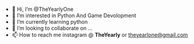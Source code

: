 - 👋 Hi, I’m @TheYearlyOne
- 👀 I’m interested in Python And Game Devolopment
- 🌱 I’m currently learning python
- 💞️ I’m looking to collaborate on ...
- 📫 How to reach me instagram @ __TheYearly__ or theyearlone@gmail.com

<!---
TheYearlyOne/TheYearlyOne is a ✨ special ✨ repository because its `README.md` (this file) appears on your GitHub profile.
You can click the Preview link to take a look at your changes.
--->

